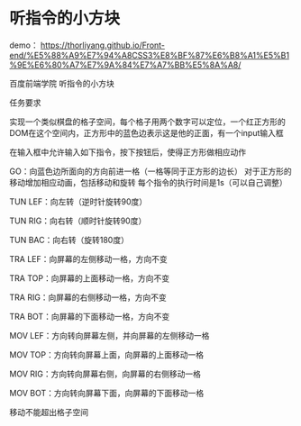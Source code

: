 # 听指令的小方块


demo：  https://thorliyang.github.io/Front-end/%E5%88%A9%E7%94%A8CSS3%E8%BF%87%E6%B8%A1%E5%B1%9E%E6%80%A7%E7%9A%84%E7%A7%BB%E5%8A%A8/

百度前端学院 听指令的小方块

 任务要求

实现一个类似棋盘的格子空间，每个格子用两个数字可以定位，一个红正方形的DOM在这个空间内，正方形中的蓝色边表示这是他的正面，有一个input输入框

在输入框中允许输入如下指令，按下按钮后，使得正方形做相应动作

GO：向蓝色边所面向的方向前进一格（一格等同于正方形的边长）
对于正方形的移动增加相应动画，包括移动和旋转
每个指令的执行时间是1s（可以自己调整）

TUN LEF：向左转（逆时针旋转90度）

TUN RIG：向右转（顺时针旋转90度）

TUN BAC：向右转（旋转180度）

TRA LEF：向屏幕的左侧移动一格，方向不变

TRA TOP：向屏幕的上面移动一格，方向不变

TRA RIG：向屏幕的右侧移动一格，方向不变

TRA BOT：向屏幕的下面移动一格，方向不变

MOV LEF：方向转向屏幕左侧，并向屏幕的左侧移动一格

MOV TOP：方向转向屏幕上面，向屏幕的上面移动一格

MOV RIG：方向转向屏幕右侧，向屏幕的右侧移动一格

MOV BOT：方向转向屏幕下面，向屏幕的下面移动一格

移动不能超出格子空间



